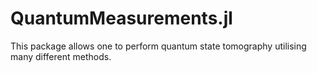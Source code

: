 # QuantumMeasurements.jl

This package allows one to perform quantum state tomography utilising many different methods.